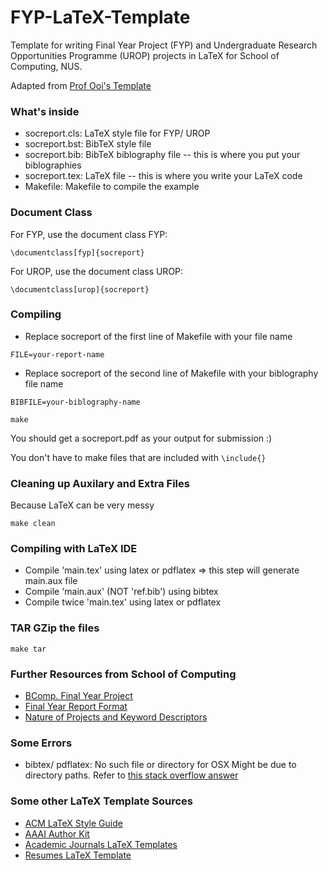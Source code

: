 # FYP-LaTeX-Template

Template for writing Final Year Project (FYP) and Undergraduate Research Opportunities Programme (UROP) projects in LaTeX for School of Computing, NUS.

Adapted from [Prof Ooi's Template](https://www.comp.nus.edu.sg/~ooiwt/latex/socreport/)

### What's inside
* socreport.cls: LaTeX style file for FYP/ UROP
* socreport.bst: BibTeX style file
* socreport.bib: BibTeX biblography file -- this is where you put your biblographies 
* socreport.tex: LaTeX file -- this is where you write your LaTeX code
* Makefile: Makefile to compile the example  

### Document Class

For FYP, use the document class FYP:
```
\documentclass[fyp]{socreport}
```

For UROP, use the document class UROP:
```
\documentclass[urop]{socreport}
```

### Compiling 
* Replace socreport of the first line of Makefile with your file name
```
FILE=your-report-name
```
* Replace socreport of the second line of Makefile with your biblography file name
```
BIBFILE=your-biblography-name
```

```
make
```

You should get a socreport.pdf as your output for submission :) 

You don't have to make files that are included with `\include{}`

### Cleaning up Auxilary and Extra Files 
Because LaTeX can be very messy

```
make clean
```

### Compiling with LaTeX IDE
* Compile 'main.tex' using latex or pdflatex => this step will generate main.aux file
* Compile 'main.aux' (NOT 'ref.bib') using bibtex
* Compile twice 'main.tex' using latex or pdflatex

### TAR GZip the files 
```
make tar
```

### Further Resources from School of Computing
* [BComp. Final Year Project](https://www.comp.nus.edu.sg/undergraduates/fyp.html)
* [Final Year Report Format](https://www.comp.nus.edu.sg/images/resources/content/undergraduates/FYP-Report-Format-final_000.pdf)
* [Nature of Projects and Keyword Descriptors](https://www.comp.nus.edu.sg/undergraduates/fyp_keywords.html)

### Some Errors
* bibtex/ pdflatex: No such file or directory for OSX
Might be due to directory paths. Refer to [this stack overflow answer](http://tex.stackexchange.com/questions/163849/mavericks-upgrade-screwed-up-my-pdflatex-command-not-found)

### Some other LaTeX Template Sources
* [ACM LaTeX Style Guide](https://www.acm.org/publications/article-templates/acm-latex-style-guide)
* [AAAI Author Kit](http://www.aaai.org/Publications/Author/author.php)
* [Academic Journals LaTeX Templates](http://www.latextemplates.com/cat/academic-journals)
* [Resumes LaTeX Template](http://www.latextemplates.com/cat/curricula-vitae)
